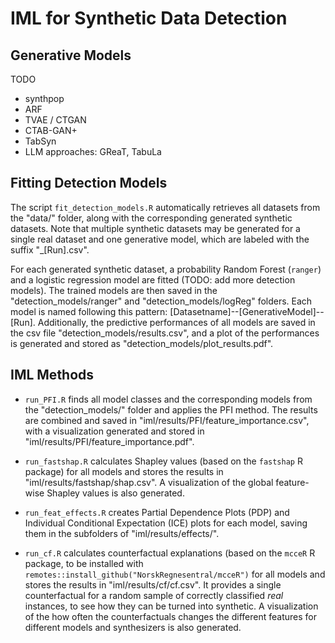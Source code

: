 
# IML for Synthetic Data Detection

## Generative Models
TODO

* synthpop
* ARF
* TVAE / CTGAN
* CTAB-GAN+
* TabSyn
* LLM approaches: GReaT, TabuLa

## Fitting Detection Models

The script `fit_detection_models.R` automatically retrieves all datasets from 
the "data/" folder, along with the corresponding generated synthetic datasets. 
Note that multiple synthetic datasets may be generated for a single real 
dataset and one generative model, which are labeled with the suffix "_[Run].csv".

For each generated synthetic dataset, a probability Random Forest 
(`ranger`) and a logistic regression model are fitted (TODO: add more detection 
models). The trained models are then saved in the "detection_models/ranger" 
and "detection_models/logReg" folders. Each model is named following this 
pattern: [Datasetname]--[GenerativeModel]--[Run]. Additionally, the predictive 
performances of all models are saved in the csv file 
"detection_models/results.csv", and a plot of the performances is 
generated and stored as "detection_models/plot_results.pdf".

## IML Methods

* `run_PFI.R` finds all model classes and the corresponding models from the
"detection_models/" folder and applies the PFI method. The results are combined 
and saved in "iml/results/PFI/feature_importance.csv", with a visualization
generated and stored in "iml/results/PFI/feature_importance.pdf".

* `run_fastshap.R` calculates Shapley values (based on the `fastshap` R package) 
for all models and stores the results in "iml/results/fastshap/shap.csv". 
A visualization of the global feature-wise Shapley values is also generated.

* `run_feat_effects.R` creates Partial Dependence Plots (PDP) and Individual 
Conditional Expectation (ICE) plots for each model, saving them in the 
subfolders of "iml/results/effects/".

* `run_cf.R` calculates counterfactual explanations (based on the `mcceR` R package,
to be installed with `remotes::install_github("NorskRegnesentral/mcceR")` 
for all models and stores the results in "iml/results/cf/cf.csv". 
It provides a single counterfactual for a random sample of correctly classified *real* instances, to 
see how they can be turned into synthetic. 
A visualization of the how often the counterfactuals changes the different features for different models and 
synthesizers is also generated.
